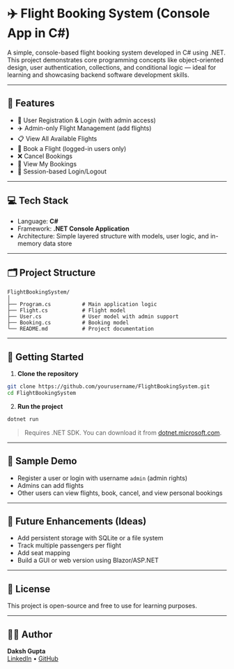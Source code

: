 # ✈️ Flight Booking System (Console App in C#)

A simple, console-based flight booking system developed in C# using .NET. This project demonstrates core programming concepts like object-oriented design, user authentication, collections, and conditional logic — ideal for learning and showcasing backend software development skills.

---

## 🔧 Features

- 👥 User Registration & Login (with admin access)
- ✈️ Admin-only Flight Management (add flights)
- 📋 View All Available Flights
- 🧾 Book a Flight (logged-in users only)
- ❌ Cancel Bookings
- 📂 View My Bookings
- 🔐 Session-based Login/Logout

---

## 💻 Tech Stack

- Language: **C#**
- Framework: **.NET Console Application**
- Architecture: Simple layered structure with models, user logic, and in-memory data store

---

## 🗂️ Project Structure

```plaintext
FlightBookingSystem/
│
├── Program.cs          # Main application logic
├── Flight.cs           # Flight model
├── User.cs             # User model with admin support
├── Booking.cs          # Booking model
└── README.md           # Project documentation
```

---

## 🚀 Getting Started

1. **Clone the repository**

```bash
git clone https://github.com/yourusername/FlightBookingSystem.git
cd FlightBookingSystem
```

2. **Run the project**

```bash
dotnet run
```

> Requires .NET SDK. You can download it from [dotnet.microsoft.com](https://dotnet.microsoft.com/).

---

## 🧪 Sample Demo

- Register a user or login with username `admin` (admin rights)
- Admins can add flights
- Other users can view flights, book, cancel, and view personal bookings

---

## 📌 Future Enhancements (Ideas)

- Add persistent storage with SQLite or a file system
- Track multiple passengers per flight
- Add seat mapping
- Build a GUI or web version using Blazor/ASP.NET

---

## 📄 License

This project is open-source and free to use for learning purposes.

---

## 🙋‍♂️ Author

**Daksh Gupta**  
[LinkedIn](https://www.linkedin.com/in/daksh-gupta-dtu/) • [GitHub](https://github.com/idaksh4)
